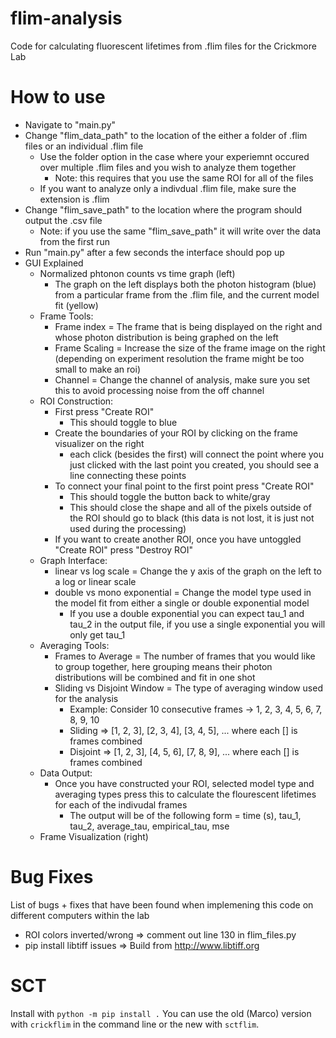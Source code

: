 # flim-analysis
Code for calculating fluorescent lifetimes from .flim files for the Crickmore Lab

# How to use

- Navigate to "main.py"
- Change "flim_data_path" to the location of the either a folder of .flim files or an individual .flim file
  - Use the folder option in the case where your experiemnt occured over multiple .flim files and you wish to analyze them together
    - Note: this requires that you use the same ROI for all of the files 
  - If you want to analyze only a indivdual .flim file, make sure the extension is .flim
- Change "flim_save_path" to the location where the program should output the .csv file 
  - Note: if you use the same "flim_save_path" it will write over the data from the first run
- Run "main.py" after a few seconds the interface should pop up
- GUI Explained 
  - Normalized phtonon counts vs time graph (left)
    - The graph on the left displays both the photon histogram (blue) from a particular frame from the .flim file, and the current model fit (yellow)
  - Frame Tools: 
    - Frame index = The frame that is being displayed on the right and whose photon distribution is being graphed on the left
    - Frame Scaling = Increase the size of the frame image on the right (depending on experiment resolution the frame might be too small to make an roi)
    - Channel = Change the channel of analysis, make sure you set this to avoid processing noise from the off channel
  - ROI Construction: 
    - First press "Create ROI"
      - This should toggle to blue
    - Create the boundaries of your ROI by clicking on the frame visualizer on the right
      - each click (besides the first) will connect the point where you just clicked with the last point you created, you should see a line connecting these points
    - To connect your final point to the first point press "Create ROI"
      - This should toggle the button back to white/gray
      - This should close the shape and all of the pixels outside of the ROI should go to black (this data is not lost, it is just not used during the processing)
    - If you want to create another ROI, once you have untoggled "Create ROI" press "Destroy ROI"
  - Graph Interface: 
    - linear vs log scale = Change the y axis of the graph on the left to a log or linear scale 
    - double vs mono exponential = Change the model type used in the model fit from either a single or double exponential model 
      - If you use a double exponential you can expect tau_1 and tau_2 in the output file, if you use a single exponential you will only get tau_1
  - Averaging Tools: 
    - Frames to Average = The number of frames that you would like to group together, here grouping means their photon distributions will be combined and fit in one shot
    - Sliding vs Disjoint Window = The type of averaging window used for the analysis 
      - Example: Consider 10 consecutive frames -> 1, 2, 3, 4, 5, 6, 7, 8, 9, 10
      - Sliding => [1, 2, 3], [2, 3, 4], [3, 4, 5], ... where each [] is frames combined
      - Disjoint => [1, 2, 3], [4, 5, 6], [7, 8, 9], ... where each [] is frames combined
  - Data Output:
    - Once you have constructed your ROI, selected model type and averaging types press this to calculate the flourescent lifetimes for each of the indivudal frames
      - The output will be of the following form = time (s), tau_1, tau_2, average_tau, empirical_tau, mse
  - Frame Visualization (right)

# Bug Fixes 
List of bugs + fixes that have been found when implemening this code on different computers within the lab

- ROI colors inverted/wrong => comment out line 130 in flim_files.py
- pip install libtiff issues => Build from http://www.libtiff.org


# SCT

Install with `python -m pip install .` You can use the old (Marco) version with `crickflim` in the command line or the new with `sctflim`.